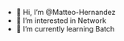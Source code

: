 - 👋 Hi, I’m @Matteo-Hernandez
- 👀 I’m interested in Network
- 🌱 I’m currently learning Batch

<!---
Matteo-Hernandez/Matteo-Hernandez is a ✨ special ✨ repository because its `README.md` (this file) appears on your GitHub profile.
You can click the Preview link to take a look at your changes.
--->
